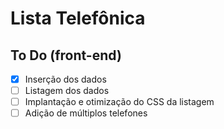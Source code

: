 # Lista Telefônica

## To Do (front-end)
- [x] Inserção dos dados
- [ ] Listagem dos dados
- [ ] Implantação e otimização do CSS da listagem
- [ ] Adição de múltiplos telefones
